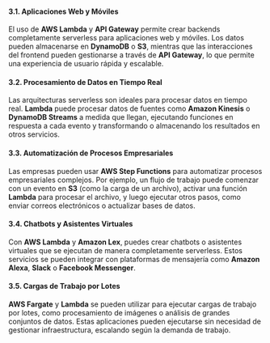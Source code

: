 #### 3.1. **Aplicaciones Web y Móviles**

El uso de **AWS Lambda** y **API Gateway** permite crear backends completamente serverless para aplicaciones web y móviles. Los datos pueden almacenarse en **DynamoDB** o **S3**, mientras que las interacciones del frontend pueden gestionarse a través de **API Gateway**, lo que permite una experiencia de usuario rápida y escalable.

#### 3.2. **Procesamiento de Datos en Tiempo Real**

Las arquitecturas serverless son ideales para procesar datos en tiempo real. **Lambda** puede procesar datos de fuentes como **Amazon Kinesis** o **DynamoDB Streams** a medida que llegan, ejecutando funciones en respuesta a cada evento y transformando o almacenando los resultados en otros servicios.

#### 3.3. **Automatización de Procesos Empresariales**

Las empresas pueden usar **AWS Step Functions** para automatizar procesos empresariales complejos. Por ejemplo, un flujo de trabajo puede comenzar con un evento en **S3** (como la carga de un archivo), activar una función **Lambda** para procesar el archivo, y luego ejecutar otros pasos, como enviar correos electrónicos o actualizar bases de datos.

#### 3.4. **Chatbots y Asistentes Virtuales**

Con **AWS Lambda** y **Amazon Lex**, puedes crear chatbots o asistentes virtuales que se ejecutan de manera completamente serverless. Estos servicios se pueden integrar con plataformas de mensajería como **Amazon Alexa**, **Slack** o **Facebook Messenger**.

#### 3.5. **Cargas de Trabajo por Lotes**

**AWS Fargate** y **Lambda** se pueden utilizar para ejecutar cargas de trabajo por lotes, como procesamiento de imágenes o análisis de grandes conjuntos de datos. Estas aplicaciones pueden ejecutarse sin necesidad de gestionar infraestructura, escalando según la demanda de trabajo.